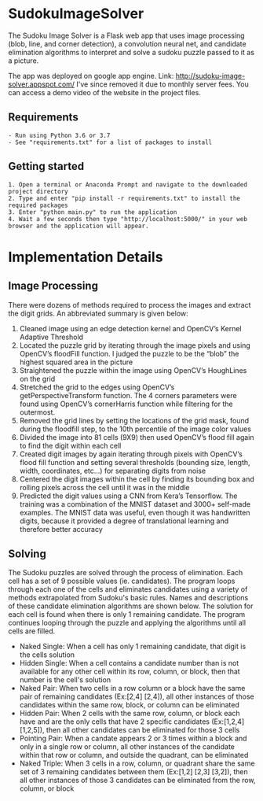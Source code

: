 # SudokuImageSolver
The Sudoku Image Solver is a Flask web app that uses image processing (blob, line, and corner detection), a convolution neural net, and candidate elimination algorithms to interpret and solve a sudoku puzzle passed to it as a picture.

The app was deployed on google app engine. Link: http://sudoku-image-solver.appspot.com/
I've since removed it due to monthly server fees. You can access a demo video of the website in the project files.


## Requirements
	- Run using Python 3.6 or 3.7
	- See "requirements.txt" for a list of packages to install

## Getting started
	1. Open a terminal or Anaconda Prompt and navigate to the downloaded project directory
	2. Type and enter "pip install -r requirements.txt" to install the required packages
	3. Enter "python main.py" to run the application
	4. Wait a few seconds then type "http://localhost:5000/" in your web browser and the application will appear.



# Implementation Details
## Image Processing
There were dozens of methods required to process the images and extract the digit grids. An abbreviated summary is given below:

1. Cleaned image using an edge detection kernel and OpenCV’s Kernel Adaptive Threshold
2. Located the puzzle grid by iterating through the image pixels and using OpenCV’s floodFill function. I judged the puzzle to be the “blob” the highest squared area in the picture
3. Straightened the puzzle within the image using OpenCV’s HoughLines on the grid
4. Stretched the grid to the edges using OpenCV’s getPerspectiveTransform function. The 4 corners parameters were found using OpenCV’s cornerHarris function while filtering for the outermost.
5. Removed the grid lines by setting the locations of the grid mask, found during the floodfill step, to the 10th percentile of the image color values
6. Divided the image into 81 cells (9X9) then used OpenCV’s flood fill again to find the digit within each cell
7. Created digit images by again iterating through pixels with OpenCV’s flood fill function and setting several thresholds (bounding size, length, width, coordinates, etc…) for separating digits from noise
8. Centered the digit images within the cell by finding its bounding box and rolling pixels across the cell until it was in the middle
9. Predicted the digit values using a CNN from Kera’s Tensorflow. The training was a combination of the MNIST dataset and 3000+ self-made examples. The MNIST data was useful, even though it was handwritten digits, because it provided a degree of translational learning and therefore better accuracy

## Solving
The Sudoku puzzles are solved through the process of elimination. Each cell has a set of 9 possible values (ie. candidates). The program loops through each one of the cells and eliminates candidates using a variety of methods extrapolated from Sudoku's basic rules. Names and descriptions of these candidate elimination algorithms are shown below. The solution for each cell is found when there is only 1 remaining candidate. The program continues looping through the puzzle and applying the algorithms until all cells are filled.
- Naked Single: When a cell has only 1 remaining candidate, that digit is the cells solution
- Hidden Single: When a cell contains a candidate number than is not available for any other cell within its row, column, or block, then that number is the cell's solution
- Naked Pair: When two cells in a row column or a block have the same pair of remaining candidates (Ex:[2,4] [2,4]), all other instances of those candidates within the same row, block, or column can be eliminated
- Hidden Pair: When 2 cells with the same row, column, or block each have and are the only cells that have 2 specific candidates (Ex:[1,2,4] [1,2,5]), then all other candidates can be eliminated for those 3 cells
- Pointing Pair: When a candate appears 2 or 3 times within a block and only in a single row or column, all other instances of the candidate within that row or column, and outside the quadrant, can be eliminated
- Naked Triple: When 3 cells in a row, column, or quadrant share the same set of 3 remaining candidates between them (Ex:[1,2] [2,3] [3,2]), then all other instances of those 3 candidates can be eliminated from the row, column, or block

